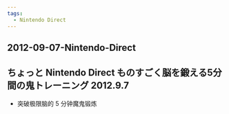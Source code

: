 ```yaml
---
tags:
  - Nintendo Direct
---
```


## 2012-09-07-Nintendo-Direct
ちょっと Nintendo Direct ものすごく脳を鍛える5分間の鬼トレーニング 2012.9.7
---------------------------------------------------

*   突破极限脑的 5 分钟魔鬼锻炼
